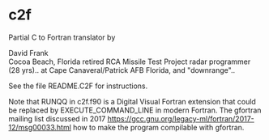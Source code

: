 # c2f
Partial C to Fortran translator by

David Frank<br>
Cocoa Beach, Florida
retired RCA Missile Test Project radar programmer (28 yrs)..
at Cape Canaveral/Patrick AFB Florida, and "downrange"..

See the file README.C2F for instructions.

Note that RUNQQ in c2f.f90 is a Digital Visual Fortran extension that could be replaced by EXECUTE_COMMAND_LINE in modern Fortran. The gfortran mailing list discussed in 2017 https://gcc.gnu.org/legacy-ml/fortran/2017-12/msg00033.html how to make the program compilable with gfortran.

